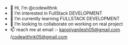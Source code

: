 - 👋 Hi, I’m @codewithnk
- 👀 I’m interested in FullStack DEVELOPMENT
- 🌱 I’m currently learning FULLSTACK DEVELOPMENT
- 💞️ I’m looking to collaborate on working on real project
- 📫 reach me at email :- kanojiyanilesh05@gmail.com /codewithnk05@gmail.com

<!---
codewithnk/codewithnk is a ✨ special ✨ repository because its `README.md` (this file) appears on your GitHub profile.
You can click the Preview link to take a look at your changes.
--->
